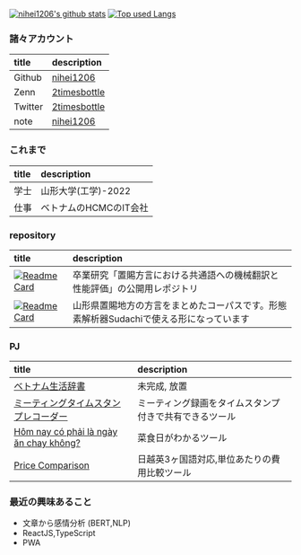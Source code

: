 <!-- リポジトリステータス -->
[![nihei1206's github stats](https://github-readme-stats.vercel.app/api?username=nihei1206&hide=contribs&count_private=true&show_icons=true&theme=tokyonight)](https://github.com/nihei1206/)  [![Top used Langs](https://github-readme-stats.vercel.app/api/top-langs/?username=nihei1206&count_private=true&layout=compact&theme=tokyonight)](https://github.com/nihei1206/)

### 諸々アカウント
|title|description | 
|:----|:----|
|Github | [nihei1206](https://github.com/nihei1206)|
|Zenn | [2timesbottle](https://zenn.dev/2timesbottle)|
|Twitter| [2timesbottle](https://twitter.com/2timesbottle)|
|note | [nihei1206](https://note.com/nihei1206)|

### これまで
|title|description | 
|:----|:----|
|学士|山形大学(工学)-2022|
|仕事|ベトナムのHCMCのIT会社|

### repository
|title|description | 
|:----|:----|
|[![Readme Card](https://github-readme-stats.vercel.app/api/pin/?username=nihei1206&repo=oitama_trans)](https://github.com/nihei1206/oitama_trans)| 卒業研究「置賜方言における共通語への機械翻訳と性能評価」の公開用レポジトリ　 |
|[![Readme Card](https://github-readme-stats.vercel.app/api/pin/?username=nihei1206&repo=OitamaDict)](https://github.com/nihei1206/OitamaDict)|山形県置賜地方の方言をまとめたコーパスです。形態素解析器Sudachiで使える形になっています|

### PJ
|title|description | 
|:----|:----|
|[ベトナム生活辞書](https://vnjpdictionary.web.app/)|未完成, 放置 |
|[ミーティングタイムスタンプレコーダー](https://timestamp-recorder-pwa-orcin.vercel.app/)|ミーティング録画をタイムスタンプ付きで共有できるツール|
|[Hôm nay có phải là ngày ăn chay không?](https://anchay-39a91.web.app/)|菜食日がわかるツール|
|[Price Comparison](https://comparing-cost-app.firebaseapp.com/)|日越英3ヶ国語対応,単位あたりの費用比較ツール|

### 最近の興味あること
- 文章から感情分析 (BERT,NLP) 
- ReactJS,TypeScript
- PWA

